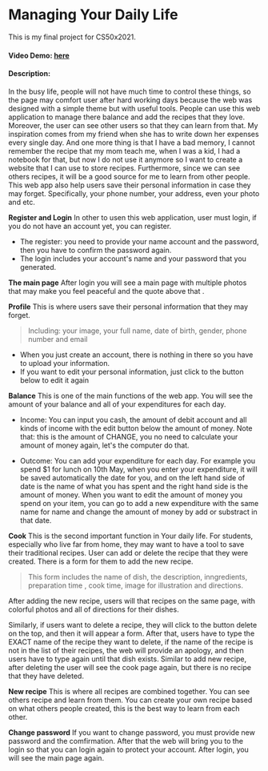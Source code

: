 # Managing Your Daily Life
This is my final project for CS50x2021.
#### Video Demo: [here](https://www.youtube.com/watch?v=g85Rw1S6iVA)
#### Description:
In the busy life, people will not have much time to control these things, so the page may comfort user after hard working days because the web was designed with a simple theme but with useful tools. People can use this web application to manage there balance and add the recipes that they love. Moreover, the user can see other users so that they can learn from that. My inspiration comes from my friend when she has to write down her expenses every single day. And one more thing is that I have a bad memory, I cannot remember the recipe that my mom teach me, when I was a kid, I had a notebook for that, but now I do not use it anymore so I want to create a website  that I can use to store recipes. Furthermore, since we can see others recipes, it will be a good source for me to learn from other people. This web app also help users save their personal information in case they may forget. Specifically, your phone number, your address, even your photo and etc.

**Register and Login**
In other to usen this web application, user must login, if you do not have an account yet, you can register.
- The register: you need to provide your name account and the password, then you have to confirm the password again.
- The login includes your account's name and your password that you generated.

**The main page**
After login you will see a main page with multiple photos that
may make you feel peaceful and the quote above that .

**Profile**
This is where users save their personal information that they may forget.
> Including: your image, your full name, date of birth, gender, phone number and email

- When you just create an account, there is nothing in there so you have to upload your information.
- If you want to edit your personal information, just click to the button below to edit it again

**Balance**
This is one of the main functions of the web app.
You will see the amount of your balance and all of your expenditures for each day.
- Income:
You can input you cash, the amount of debit account and all kinds of income with the edit button below the amount of money. Note that: this is the amount of CHANGE, you no need to calculate your amount of money again, let's the computer do that.

- Outcome:
You can add your expenditure for each day. For example you spend $1 for lunch on 10th May, when you enter your expenditure, it will be saved automatically the date for you, and on the left hand side of date is the name of what you has spent and the right hand side is the amount of money. When you want to edit the amount of money you spend on your item, you can go to add a new expenditure with the same name for name and change the amount of money by add or substract in that date.

**Cook**
This is the second important function in Your daily life. For students, especially who live far from home, they may want to have a tool to save their traditional recipes.
User can add or delete the recipe that they were created. There is a form for them to add the new recipe.
> This form includes the name of dish, the description, inngredients, preparation time , cook time, image for illustration and directions.

After adding the new recipe, users will that recipes on the same page, with colorful photos and all of directions for their dishes.

Similarly, if users want to delete a recipe, they will click to the button delete on the top, and then it will appear a form. After that, users have to type the EXACT name of the recipe they want to delete, if the name of the recipe is not in the list of their recipes, the web will provide an apology, and then users have to type again until that dish exists. Similar to add new recipe, after deleting the user will see the cook page again, but there is no recipe that they have deleted.

**New recipe**
This is where all recipes are combined together. You can see others recipe and learn from them. You can create your own recipe based on what others people created, this is the best way to learn from each other.

**Change password**
If you want to change password, you must provide new password and the comfirmation. After that the web will bring you to the login so that you can login again to protect your account. After login, you will see the main page again.

